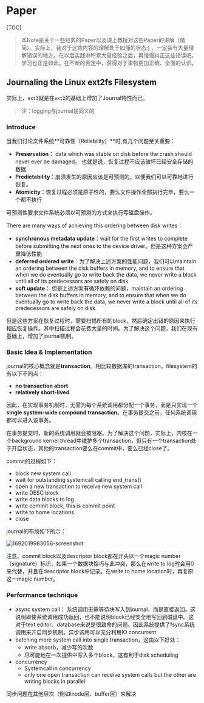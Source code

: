 # Paper

[TOC]

> 本Note是关于一些经典的Paper以及课上教授对这些Paper的讲解（精简）。实际上，我对于这些内容的理解处于如懂的状态:)  ，一定会有大量理解错误的地方。在以后实践中积累大量经验之后，再慢慢纠正这些错误吧。学习也正是如此，在不断的否定中，获得对于事物更加正确、全面的认识。



## Journaling the Linux ext2fs Filesystem

实际上，`ext3`就是在`ext2`的基础上增加了Journal特性而已。

> 注：logging与journal是同义的

### Introduce

当我们讨论文件系统**可靠性（Reliability）**时,有几个问题至关重要：

- **Preservation**： data which was stable on disk before the crash should never ever be damaged。 也就是说，恢复过程不应该破坏已经安全存储的数据
- **Predictability**：崩溃发生的原因应该是可预测的，以便我们可以可靠地进行恢复。
- **Atomicity**：恢复过程必须是原子性的，要么文件操作全部执行完毕，要么一个都不执行



可预测性要求文件系统必须以可预测的方式来执行写磁盘操作。

There are many ways of achieving this ordering between disk writes：

- **synchronous metadata update**：wait for the first writes to complete before submitting the next ones to the device driver。但是这种方案会严重降低性能
- **deferred ordered write**：为了解决上述方案的性能问题，我们可以maintain an ordering between the disk buffers in memory, and to ensure that when we do eventually go to write back the data, we never write a block until all of its predecessors are safely on disk
- **soft update**： 但是上述方案有循环依赖的问题，maintain an ordering between the disk buffers in memory, and to ensure that when we do eventually go to write back the data, we never write a block until all of its predecessors are safely on disk



但是这些方案在恢复过程时，需要扫描所有的block，然后确定出错的原因来执行相应恢复操作。其中扫描过程会花费大量的时间。为了解决这个问题，我们在现有基础上，增加了journal机制。

### Basic Idea & Implementation

journal的核心概念就是**transaction**。相比较数据库的transaction，filesystem的有以下不同点：

- **no transaction abort**
- **relatively short-lived**

因此，在实现事务机制时，无需为每个系统调用都分配一个事务，而是只实现一个**single system-wide compound transaction**。在事务提交之前，任何系统调用都可以进入该事务。



在事务提交时，新的系统调用就会被阻塞。为了解决这个问题，实际上，内核在一个background kernel thread中维护多个transaction，但只有一个transaction处于开启状态，其他的transaction要么在commit中，要么已经close了。

commit的过程如下：

- block new system call
- wait for outstanding systemcall calling end_trans()
- open a new transaction to receive new system call
- write DESC block
- write data blocks to log
- write commit block, this is commit point
- write to home locations
- close



journal的布局如下所示：

![1692019983056-screenshot](C:\Users\AtsukoRuo\Desktop\note\操作系统\assets\1692019983056-screenshot.png)



注意、commit block以及descriptor block都在开头以一个magic number（signature）标识，如果一个数据块恰巧与此冲突，那么在write to log时会用0来代替，并且在descriptor block中记录。在write to home location时，再复原这一magic number。

### Performance technique

- async system call： 系统调用无需等待块写入到journal，而是直接返回。这说明即使系统调用成功返回，也不能说明block已经安全地写回到磁盘中。这对于text editor、database来说是很致命的问题。因此系统提供了fsync系统调用来开启同步机制。异步调用可以充分利用IO concurrent
- batching more system call into single transaction，这由以下好处：
  - write absorb，减少写的次数
  - 尽可能地在一次提供中写入多个block，这有利于disk scheduling
- concurrency
  - Systemcall in concurrency
  - only one open transaction can receive system calls but the other are writing blocks in parallel



同步问题在其他层次（例如inode层、buffer层）来解决

